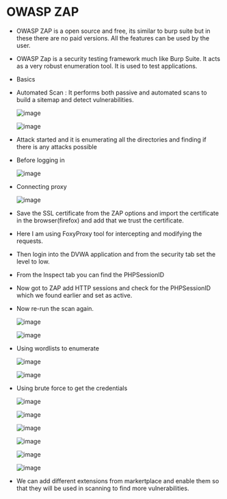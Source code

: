# OWASP ZAP

* OWASP ZAP is a open source and free, its similar to burp suite but in these there are no paid versions. All the features can be used by the user.
* OWASP Zap is a security testing framework much like Burp Suite. It acts as a very robust enumeration tool. It is used to test applications.

* Basics
* Automated Scan : It performs both passive and automated scans to build a sitemap and detect vulnerabilities.

   ![image](https://github.com/it-crypto/WriteUp/assets/54020728/286717d1-8eb6-4c71-a90b-78cefe540fc8)

   ![image](https://github.com/it-crypto/WriteUp/assets/54020728/5338b4f8-c1a2-40d6-b7d2-6af4bf0b2424)

* Attack started and it is enumerating all the directories and finding if there is any attacks possible
* Before logging in

    ![image](https://github.com/it-crypto/WriteUp/assets/54020728/26a36384-53be-457f-8b3f-40c156fdb27b)

* Connecting proxy

   ![image](https://github.com/it-crypto/WriteUp/assets/54020728/227036d0-5f16-4998-9615-f44e363d9457)

* Save the SSL certificate from the ZAP options and import the certificate in the browser(firefox) and add that we trust the certificate.
* Here I am using FoxyProxy tool for intercepting and modifying the requests.
* Then login into the DVWA application and from the security tab set the level to low.
* From the Inspect tab you can find the PHPSessionID
* Now got to ZAP add HTTP sessions and check for the PHPSessionID which we found earlier and set as active.
* Now re-run the scan again.

  ![image](https://github.com/it-crypto/WriteUp/assets/54020728/c0fe7b11-3d5d-41da-841f-1b3241bff67a)

  ![image](https://github.com/it-crypto/WriteUp/assets/54020728/8b6c280e-4fa5-4383-88e2-ea3a3b69708b)
  
* Using wordlists to enumerate

  ![image](https://github.com/it-crypto/WriteUp/assets/54020728/7d20365f-7bb0-458c-b444-4f92e4f52567)

  ![image](https://github.com/it-crypto/WriteUp/assets/54020728/f74608ab-3855-4380-b007-5779f1611f00)

* Using brute force to get the credentials

   ![image](https://github.com/it-crypto/WriteUp/assets/54020728/f0e27098-8aa2-4e82-9c77-8d551dfa9a72)

   ![image](https://github.com/it-crypto/WriteUp/assets/54020728/8a898ad6-81eb-42eb-a482-db408712f9d6)

   ![image](https://github.com/it-crypto/WriteUp/assets/54020728/bc8be3fd-21bd-472b-981b-16ffef02336c)

   ![image](https://github.com/it-crypto/WriteUp/assets/54020728/23ea39ec-3e72-4027-bcba-55f8f889cdfd)

   ![image](https://github.com/it-crypto/WriteUp/assets/54020728/d3ceee19-455a-4603-a61f-53c1ba7a1646)

   ![image](https://github.com/it-crypto/WriteUp/assets/54020728/3521a81f-564a-4a4c-9f58-6f6fc80d0230)

* We can add different extensions from markertplace and enable them so that they will be used in scanning to find more vulnerabilities.  

  

